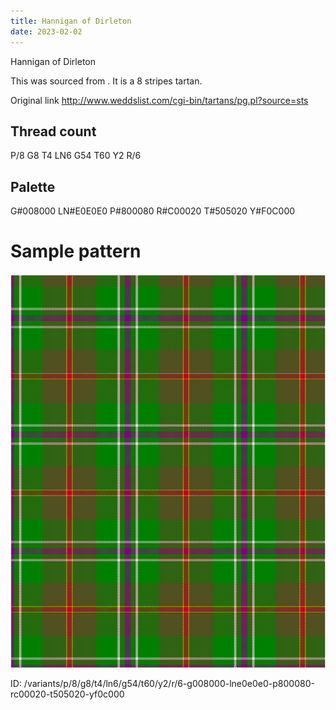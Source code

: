 ```yaml
---
title: Hannigan of Dirleton
date: 2023-02-02
---
```

Hannigan of Dirleton

This was sourced from <no value>.  It is a 8 stripes tartan.

Original link http://www.weddslist.com/cgi-bin/tartans/pg.pl?source=sts

## Thread count
P/8 G8 T4 LN6 G54 T60 Y2 R/6

## Palette
G#008000 LN#E0E0E0 P#800080 R#C00020 T#505020 Y#F0C000

# Sample pattern

![Tartan detail](tartan.png "P/8 G8 T4 LN6 G54 T60 Y2 R/6 tartan")

ID: /variants/p/8/g8/t4/ln6/g54/t60/y2/r/6-g008000-lne0e0e0-p800080-rc00020-t505020-yf0c000